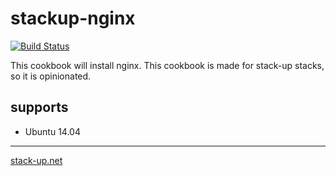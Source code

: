 # stackup-nginx

[![Build Status](https://travis-ci.org/stack-up/stackup-nginx.svg?branch=master)](https://travis-ci.org/stack-up/stackup-nginx)

This cookbook will install nginx. This cookbook is made for stack-up stacks, so it is opinionated.

## supports

 * Ubuntu 14.04

---

[stack-up.net](http://stack-up.net)
